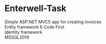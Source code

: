 # Enterwell-Task
 Simple ASP.NET MVC5 app for creating invoices</br>
 Entity framework 6 Code First</br>
 Identity framework </br>
 MSSQL2019
